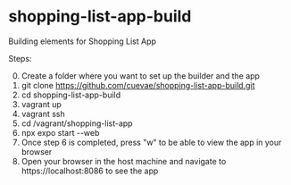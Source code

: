 # shopping-list-app-build
Building elements for Shopping List App

Steps:

0. Create a folder where you want to set up the builder and the app
1. git clone https://github.com/cuevae/shopping-list-app-build.git
2. cd shopping-list-app-build
3. vagrant up
4. vagrant ssh
5. cd /vagrant/shopping-list-app
6. npx expo start --web
7. Once step 6 is completed, press "w" to be able to view the app in your browser
8. Open your browser in the host machine and navigate to https://localhost:8086 to see the app
